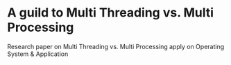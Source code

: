 # A guild to Multi Threading vs. Multi Processing
Research paper on Multi Threading vs. Multi Processing apply on Operating System & Application 
